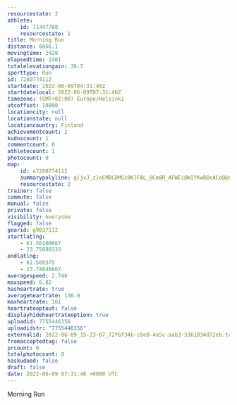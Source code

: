 ```yaml
---
resourcestate: 2
athlete:
    id: 71447788
    resourcestate: 1
title: Morning Run
distance: 6666.1
movingtime: 2428
elapsedtime: 2461
totalelevationgain: 36.7
sporttype: Run
id: 7280774112
startdate: 2022-06-09T04:31:46Z
startdatelocal: 2022-06-09T07:31:46Z
timezone: (GMT+02:00) Europe/Helsinki
utcoffset: 10800
locationcity: null
locationstate: null
locationcountry: Finland
achievementcount: 2
kudoscount: 1
commentcount: 0
athletecount: 1
photocount: 0
map:
    id: a7280774112
    summarypolyline: g|jvJ_z}oCMBCDMGcBK]FAL_@Cm@R_AFWEi@WIYKwB@cACo@@q@Ek@@o@Eo@EaA@gAJk@g@e@a@g@Ww@MYY_A[Ss@WY[WSICKBGFQj@A`@Oh@K~@]bAMj@Sd@g@`@SFAF@f@Cj@BVsAzDBAHRZdAJRNl@`@dATp@JDDAFS?i@Ow@a@wAWiAKq@Eg@e@aCCe@Qu@YoBKYIe@c@{CYcBWa@g@mA]}A_@k@O@g@[c@g@o@gAKk@U_@ESWg@]aAAYDwAEm@C{AFgBEeACuDDaALy@DcAl@aEBi@GUW[]q@k@w@IQQcBMu@Ci@BWLShAmARKJUDe@E_A?[EoBEoCBkBEmABoCC_CRmB?u@A]OuAEk@?e@Bs@BkBGm@G[KEYJOGUQc@wBk@uBKYKGMWY?y@QS]GA[@o@PQLGAGLq@GYBWKGBKZ?nAEp@DbAPvAK^Ap@?t@AVBzAEhAJnBKhAAn@Bb@C^UnAQ|BQ|@[VcAHm@]OY[}@O[QoBQ]M}AOu@C]BuB?c@C_@Km@i@aBE]Ue@Y_Ag@_Ac@[UGY_@QMUYUm@Ya@ScAKUCUM[SuAEQWe@G]Ei@A]CO?a@n@}BJQHGl@}@LYFs@DyADa@F[JSLMd@sA^m@L[Xg@La@BADF?HBbAFd@@d@RhADHLLHNXV`AbCJf@b@l@b@MLKT?N`AFRLJj@@FHXx@LLb@?r@m@NCXQjAIv@P\TRAfBb@z@b@VFb@\^N^b@`@r@pBjF|AtEt@nBLNp@Zh@LT?HDBHB^F|CNnAb@xB?LEFAHFLPPNGHPh@jC^xBLf@d@fAHLXvAXv@L`@Fh@V~@Pz@Rf@HLPHDd@TJN@JVBPCd@Md@E`@MNCJEbAMfACt@NrA?TATWtAIRe@h@Gh@?VDT^j@FTD~@PVLv@ZdAZn@BNC^GVWn@W`AIb@C`@B`@XfADz@FX@v@Mr@_@bAKf@?XJ`@HHVb@j@jA`@j@JBZQHAL@FJDXIv@?l@Bh@DJDl@Pr@BFRFBDHd@D\PQZED@b@^JXBTBlAHtAC|@BTH\Fn@RpDAvABz@Dr@Al@HlAAp@@B@UXxABn@Cj@Nv@LXBP@v@JT\rAHEXAFHj@EXJT?
    resourcestate: 2
trainer: false
commute: false
manual: false
private: false
visibility: everyone
flagged: false
gearid: g9037112
startlatlng:
    - 61.50100667
    - 23.75088333
endlatlng:
    - 61.500375
    - 23.74846667
averagespeed: 2.746
maxspeed: 6.82
hasheartrate: true
averageheartrate: 136.9
maxheartrate: 161
heartrateoptout: false
displayhideheartrateoption: true
uploadid: 7755446356
uploadidstr: "7755446356"
externalid: 2022-06-09_15-23-07_72f6f346-c0e8-4a5c-aab3-3361034d72eb.tcx
fromacceptedtag: false
prcount: 0
totalphotocount: 0
haskudoed: false
draft: false
date: 2022-06-09 07:31:46 +0000 UTC
---
```

Morning Run